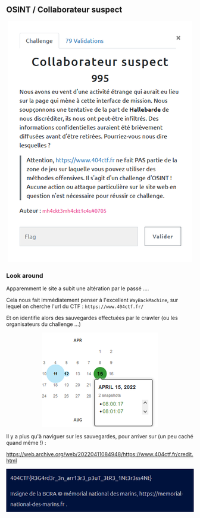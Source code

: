 ## OSINT / Collaborateur suspect

<p align="center">
  <img src="img/consignes.png" />
</p>


### Look around

Apparemment le site a subit une altération par le passé ....

Cela nous fait immédiatement penser à l'excellent `WayBackMachine`, sur lequel on cherche l'url du CTF : `https://www.404ctf.fr/`

Et on identifie alors des sauvegardes effectuées par le crawler (ou les organisateurs du challenge ...)

<p align="center">
  <img src="img/wb.png" />
</p>

Il y a plus qu'à naviguer sur les sauvegardes, pour arriver sur (un peu caché quand même !) :

https://web.archive.org/web/20220411084948/https://www.404ctf.fr/credit.html


<p align="center">
  <img src="img/flag.png" />
</p>
